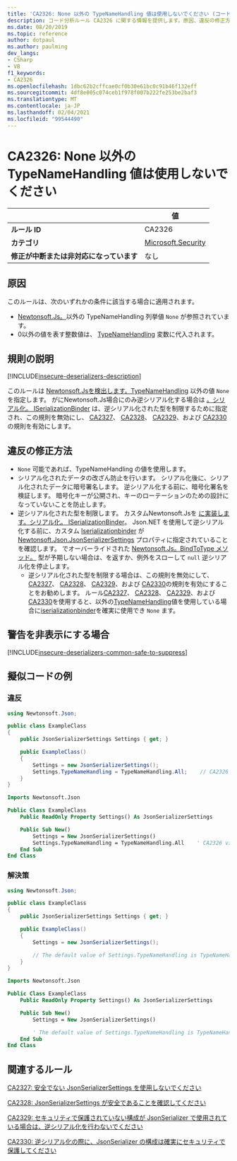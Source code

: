 ```yaml
---
title: 'CA2326: None 以外の TypeNameHandling 値は使用しないでください (コード分析)'
description: コード分析ルール CA2326 に関する情報を提供します。原因、違反の修正方法、非表示にするタイミングなどが含まれます。
ms.date: 08/20/2019
ms.topic: reference
author: dotpaul
ms.author: paulming
dev_langs:
- CSharp
- VB
f1_keywords:
- CA2326
ms.openlocfilehash: 1dbc62b2cffcae0cf0b30e61bc0c91b46f132eff
ms.sourcegitcommit: 4df8e005c074ceb1f978f007b222fe253be2baf3
ms.translationtype: MT
ms.contentlocale: ja-JP
ms.lasthandoff: 02/04/2021
ms.locfileid: "99544490"
---
```

# <a name="ca2326-do-not-use-typenamehandling-values-other-than-none"></a>CA2326: None 以外の TypeNameHandling 値は使用しないでください

| | 値 |
|-|-|
| **ルール ID** |CA2326|
| **カテゴリ** |[Microsoft.Security](security-warnings.md)|
| **修正が中断または非対応になっています** |なし|

## <a name="cause"></a>原因

このルールは、次のいずれかの条件に該当する場合に適用されます。

- [Newtonsoft.Js。](https://www.newtonsoft.com/json/help/html/T_Newtonsoft_Json_TypeNameHandling.htm)以外の TypeNameHandling 列挙値 `None` が参照されています。
- 0以外の値を表す整数値は、 [TypeNameHandling](https://www.newtonsoft.com/json/help/html/T_Newtonsoft_Json_TypeNameHandling.htm) 変数に代入されます。

## <a name="rule-description"></a>規則の説明

[!INCLUDE[insecure-deserializers-description](~/includes/code-analysis/insecure-deserializers-description.md)]

このルールは [Newtonsoft.Jsを検出します。TypeNameHandling](https://www.newtonsoft.com/json/help/html/T_Newtonsoft_Json_TypeNameHandling.htm) 以外の値 `None` を指定します。 がにNewtonsoft.Js場合にのみ逆シリアル化する場合は [ 。シリアル化。 ISerializationBinder](https://www.newtonsoft.com/json/help/html/T_Newtonsoft_Json_Serialization_ISerializationBinder.htm) は、逆シリアル化された型を制限するために指定され、この規則を無効にし、 [CA2327](ca2327.md)、 [CA2328](ca2328.md)、 [CA2329](ca2329.md)、および [CA2330](ca2330.md) の規則を有効にします。

## <a name="how-to-fix-violations"></a>違反の修正方法

- [](https://www.newtonsoft.com/json/help/html/T_Newtonsoft_Json_TypeNameHandling.htm) `None` 可能であれば、TypeNameHandling の値を使用します。
- シリアル化されたデータの改ざん防止を行います。 シリアル化後に、シリアル化されたデータに暗号署名します。 逆シリアル化する前に、暗号化署名を検証します。 暗号化キーが公開され、キーのローテーションのための設計になっていないことを防止します。
- 逆シリアル化された型を制限します。 カスタムNewtonsoft.Jsを [ に実装します。シリアル化。 ISerializationBinder](https://www.newtonsoft.com/json/help/html/T_Newtonsoft_Json_Serialization_ISerializationBinder.htm)。 Json.NET を使用して逆シリアル化する前に、カスタム [Iserializationbinder](https://www.newtonsoft.com/json/help/html/T_Newtonsoft_Json_Serialization_ISerializationBinder.htm) が [Newtonsoft.Json.JsonSerializerSettings](https://www.newtonsoft.com/json/help/html/P_Newtonsoft_Json_JsonSerializerSettings_SerializationBinder.htm) プロパティに指定されていることを確認します。 でオーバーライドされた [Newtonsoft.Js。BindToType メソッド。](https://www.newtonsoft.com/json/help/html/M_Newtonsoft_Json_Serialization_ISerializationBinder_BindToType.htm) 型が予期しない場合は、を返すか、例外をスローして `null` 逆シリアル化を停止します。
  - 逆シリアル化された型を制限する場合は、この規則を無効にして、 [CA2327](ca2327.md)、 [CA2328](ca2328.md)、 [CA2329](ca2329.md)、および [CA2330](ca2330.md)の規則を有効にすることをお勧めします。 ルール[CA2327](ca2327.md)、 [CA2328](ca2328.md)、 [CA2329](ca2329.md)、および[CA2330](ca2330.md)を使用すると、以外の[TypeNameHandling](https://www.newtonsoft.com/json/help/html/T_Newtonsoft_Json_TypeNameHandling.htm)値を使用している場合に[iserializationbinder](https://www.newtonsoft.com/json/help/html/T_Newtonsoft_Json_Serialization_ISerializationBinder.htm)を確実に使用でき `None` ます。

## <a name="when-to-suppress-warnings"></a>警告を非表示にする場合

[!INCLUDE[insecure-deserializers-common-safe-to-suppress](~/includes/code-analysis/insecure-deserializers-common-safe-to-suppress.md)]

## <a name="pseudo-code-examples"></a>擬似コードの例

### <a name="violation"></a>違反

```csharp
using Newtonsoft.Json;

public class ExampleClass
{
    public JsonSerializerSettings Settings { get; }

    public ExampleClass()
    {
        Settings = new JsonSerializerSettings();
        Settings.TypeNameHandling = TypeNameHandling.All;    // CA2326 violation.
    }
}
```

```vb
Imports Newtonsoft.Json

Public Class ExampleClass
    Public ReadOnly Property Settings() As JsonSerializerSettings

    Public Sub New()
        Settings = New JsonSerializerSettings()
        Settings.TypeNameHandling = TypeNameHandling.All    ' CA2326 violation.
    End Sub
End Class
```

### <a name="solution"></a>解決策

```csharp
using Newtonsoft.Json;

public class ExampleClass
{
    public JsonSerializerSettings Settings { get; }

    public ExampleClass()
    {
        Settings = new JsonSerializerSettings();

        // The default value of Settings.TypeNameHandling is TypeNameHandling.None.
    }
}
```

```vb
Imports Newtonsoft.Json

Public Class ExampleClass
    Public ReadOnly Property Settings() As JsonSerializerSettings

    Public Sub New()
        Settings = New JsonSerializerSettings()

        ' The default value of Settings.TypeNameHandling is TypeNameHandling.None.
    End Sub
End Class
```

## <a name="related-rules"></a>関連するルール

[CA2327: 安全でない JsonSerializerSettings を使用しないでください](ca2327.md)

[CA2328: JsonSerializerSettings が安全であることを確認してください](ca2328.md)

[CA2329: セキュリティで保護されていない構成が JsonSerializer で使用されている場合は、逆シリアル化を行わないでください](ca2329.md)

[CA2330: 逆シリアル化の際に、JsonSerializer の構成は確実にセキュリティで保護してください](ca2330.md)

